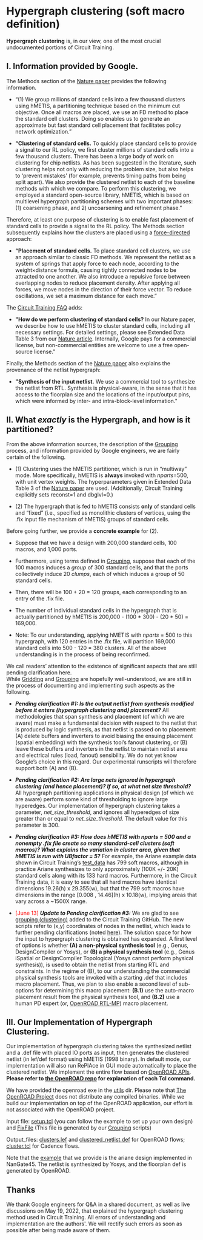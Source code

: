 # **Hypergraph clustering (soft macro definition)**
**Hypergraph clustering** is, in our view, one of the most crucial undocumented 
portions of Circuit Training. 


## **I. Information provided by Google.**
The Methods section of the [Nature paper](https://www.nature.com/articles/s41586-021-03544-w.epdf?sharing_token=tYaxh2mR5EozfsSL0WHZLdRgN0jAjWel9jnR3ZoTv0PW0K0NmVrRsFPaMa9Y5We9O4Hqf_liatg-lvhiVcYpHL_YQpqkurA31sxqtmA-E1yNUWVMMVSBxWSp7ZFFIWawYQYnEXoBE4esRDSWqubhDFWUPyI5wK_5B_YIO-D_kS8%3D) provides the following information.


* “(1) We group millions of standard cells into a few thousand clusters using hMETIS, a partitioning technique based 
on the minimum cut objective. Once all macros are placed, we use an FD method to place the standard cell clusters. 
Doing so enables us to generate an approximate but fast standard cell placement that facilitates policy network optimization.”

* **“Clustering of standard cells.** To quickly place standard cells to provide a signal to our RL policy, 
we first cluster millions of standard cells into a few thousand clusters. 
There has been a large body of work on clustering for chip netlists. 
As has been suggested in the literature, such clustering helps not only with reducing the problem size, 
but also helps to ‘prevent mistakes’ (for example, prevents timing paths from being split apart). 
We also provide the clustered netlist to each of the baseline methods with which we compare. 
To perform this clustering, we employed a standard open-source library, hMETIS, 
which is based on multilevel hypergraph partitioning schemes with two important phases: 
(1) coarsening phase, and 2) uncoarsening and refinement phase.”




Therefore, at least one purpose of clustering is to enable fast placement of standard cells to 
provide a signal to the RL policy. The Methods section subsequently explains how the clusters 
are placed using a [force-directed](https://github.com/TILOS-AI-Institute/MacroPlacement/blob/main/CodeElements/FDPlacement/README.md) approach:

* **“Placement of standard cells.** To place standard cell clusters, we use an approach similar to classic FD methods. 
We represent the netlist as a system of springs that apply force to each node, 
according to the weight×distance formula, causing tightly connected nodes to be attracted to one another. 
We also introduce a repulsive force between overlapping nodes to reduce placement density. 
After applying all forces, we move nodes in the direction of their force vector. To reduce oscillations, we set a maximum distance for each move.”



The [Circuit Training FAQ](https://github.com/google-research/circuit_training/blob/main/README.md) adds:

* **"How do we perform clustering of standard cells?**  In our Nature paper, we describe how to use hMETIS to cluster standard cells, 
including all necessary settings. For detailed settings, please see Extended Data Table 3 from our [Nature article](https://www.nature.com/articles/s41586-021-03544-w.epdf?sharing_token=tYaxh2mR5EozfsSL0WHZLdRgN0jAjWel9jnR3ZoTv0PW0K0NmVrRsFPaMa9Y5We9O4Hqf_liatg-lvhiVcYpHL_YQpqkurA31sxqtmA-E1yNUWVMMVSBxWSp7ZFFIWawYQYnEXoBE4esRDSWqubhDFWUPyI5wK_5B_YIO-D_kS8%3D). 
Internally, Google pays for a commercial license, but non-commercial entities are welcome to use a free open-source license."


Finally, the Methods section of the [Nature paper](https://www.nature.com/articles/s41586-021-03544-w.epdf?sharing_token=tYaxh2mR5EozfsSL0WHZLdRgN0jAjWel9jnR3ZoTv0PW0K0NmVrRsFPaMa9Y5We9O4Hqf_liatg-lvhiVcYpHL_YQpqkurA31sxqtmA-E1yNUWVMMVSBxWSp7ZFFIWawYQYnEXoBE4esRDSWqubhDFWUPyI5wK_5B_YIO-D_kS8%3D) also explains the provenance of the netlist hypergraph:

* **"Synthesis of the input netlist.** We use a commercial tool to synthesize the netlist from RTL. Synthesis is physical-aware, in the sense that it has access to the floorplan size and the locations of the input/output pins, which were informed by inter- and intra-block-level information."


## **II. What *exactly* is the Hypergraph, and how is it partitioned?**
From the above information sources, the description of the [Grouping](https://github.com/TILOS-AI-Institute/MacroPlacement/blob/main/CodeElements/Grouping/README.md) process, and information provided by Google engineers, we are fairly certain of the following.
* (1) Clustering uses the hMETIS partitioner, which is run in “multiway” mode. 
More specifically, hMETIS is **always** invoked with *nparts*=500, with unit vertex weights. 
The hyperparameters given in Extended Data Table 3 of the [Nature paper](https://www.nature.com/articles/s41586-021-03544-w.epdf?sharing_token=tYaxh2mR5EozfsSL0WHZLdRgN0jAjWel9jnR3ZoTv0PW0K0NmVrRsFPaMa9Y5We9O4Hqf_liatg-lvhiVcYpHL_YQpqkurA31sxqtmA-E1yNUWVMMVSBxWSp7ZFFIWawYQYnEXoBE4esRDSWqubhDFWUPyI5wK_5B_YIO-D_kS8%3D) are used. 
(Additionally, Circuit Training explicitly sets reconst=1 and dbglvl=0.)

* (2) The hypergraph that is fed to hMETIS consists **only** of standard cells and “fixed” 
(i.e., specified as monolithic clusters of vertices, using the .fix input file mechanism of hMETIS) groups of standard cells.


Before going further, we provide a **concrete example** for (2).

* Suppose that we have a design with 200,000 standard cells, 100 macros, and 1,000 ports. 

* Furthermore, using terms defined in [Grouping](https://github.com/TILOS-AI-Institute/MacroPlacement/blob/main/CodeElements/Grouping/README.md), suppose 
that each of the 100 macros induces a *group* of 300 standard cells, and that the ports collectively induce 20 *clumps*, 
each of which induces a group of 50 standard cells.

* Then, there will be 100 + 20 = 120 groups, each corresponding to an entry of the .fix file.

* The number of individual standard cells in the hypergraph that is actually partitioned by hMETIS is 200,000 - (100 * 300) - (20 * 50) = 169,000.

* Note: To our understanding, applying hMETIS with *nparts* = 500 to this hypergraph, with 120 entries in the .fix file, 
will partition 169,000 standard cells into 500 - 120 = 380 clusters.  All of the above understanding is in the process of being reconfirmed.


We call readers’ attention to the existence of significant aspects that are still pending clarification here.  
While [Gridding](https://github.com/TILOS-AI-Institute/MacroPlacement/blob/main/CodeElements/Gridding/README.md) and 
[Grouping](https://github.com/TILOS-AI-Institute/MacroPlacement/blob/main/CodeElements/Grouping/README.md) are hopefully well-understood, 
we are still in the process of documenting and implementing such aspects as the following.

* ***Pending clarification #1: Is the output netlist from synthesis modified before it enters (hypergraph clustering and) placement?***
All methodologies that span synthesis and placement (of which we are aware) must make a fundamental decision with respect to the netlist that is produced by logic synthesis, as that netlist is passed on to placement: (A) delete buffers and inverters to avoid biasing the ensuing placement (spatial embedding) with the synthesis tool’s fanout clustering, or (B) leave these buffers and inverters in the netlist to maintain netlist area and electrical rules (load, fanout) sensibility.  We do not yet know Google’s choice in this regard. Our experimental runscripts will therefore support both (A) and (B).

* ***Pending clarification #2: Are large nets ignored in hypergraph clustering (and hence placement)? If so, at what net size threshold?***
All hypergraph partitioning applications in physical design (of which we are aware) perform some kind of thresholding to ignore large hyperedges. 
Our implementation of hypergraph clustering takes a parameter, *net_size_threshold*, and ignores all hyperedges of size greater 
than or equal to *net_size_threshold*. The default value for this parameter is 300.

* ***Pending clarification #3: How does hMETIS with nparts = 500 and a nonempty .fix file create so many standard-cell clusters (soft macros)? What explains the variation in cluster area, given that hMETIS is run with UBfactor = 5?***  For example, the Ariane example data shown in Circuit Training’s [test_data](https://github.com/google-research/circuit_training/tree/main/circuit_training/environment/test_data/ariane) has 799 soft macros, although in practice Ariane synthesizes to only approximately (100K +/- 20K) standard cells along with its 133 hard macros. Furthermore, in the Circuit Training data, it is easy to see that all hard macros have identical dimensions 19.26(h) x 29.355(w), but that the 799 soft macros have dimensions in the range \[0.008 , 14.46\](h) x 10.18(w), implying areas that vary across a ~1500X range.

* <span style="color: red">[June 13]</span> ***Update to Pending clarification #3:*** We are glad to see [grouping (clustering)](https://github.com/google-research/circuit_training/tree/main/circuit_training/grouping) added to the Circuit Training GitHub. The new scripts refer to (x,y) coordinates of nodes in the netlist, which leads to further pending clarifications (noted [here](https://github.com/google-research/circuit_training/issues/25)). The solution space for how the input to hypergraph clustering is obtained has expanded. A first level of options is whether **(A) a non-physical synthesis tool** (e.g., Genus, DesignCompiler or Yosys), or **(B) a physical synthesis tool** (e.g., Genus iSpatial or DesignCompiler Topological (Yosys cannot perform physical synthesis)), is used to obtain the netlist from starting RTL and constraints. In the regime of (B), to our understanding the commercial physical synthesis tools are invoked with a starting .def that includes macro placement. Thus, we plan to also enable a second level of sub-options for determining this macro placement: **(B.1)** use the auto-macro placement result from the physical synthesis tool, and **(B.2)** use a human PD expert (or, [OpenROAD RTL-MP](https://github.com/The-OpenROAD-Project/OpenROAD/tree/master/src/mpl2)) macro placement. 


## **III. Our Implementation of Hypergraph Clustering.**
Our implementation of hypergraph clustering takes the synthesized netlist and a .def file with placed IO ports as input, 
then generates the clustered netlist (in lef/def format) using hMETIS (1998 binary). 
In default mode, our implementation will also run RePlAce in GUI mode automatically to place the clustered netlist. 
We implement the entire flow based on [OpenROAD APIs](https://github.com/the-openroad-project).
**Please refer to [the OpenROAD repo](https://github.com/the-openroad-project) for explanation of each Tcl command.**

We have provided the openroad exe in the [utils](https://github.com/TILOS-AI-Institute/MacroPlacement/tree/main/CodeElements/Clustering/src/utils) dir. Please note that [The OpenROAD Project](https://github.com/the-openroad-project) does not 
distribute any compiled binaries. While we build our implementation on top of the OpenROAD application, our effort is not associated with the OpenROAD project.


Input file: [setup.tcl](https://github.com/TILOS-AI-Institute/MacroPlacement/blob/main/CodeElements/Clustering/test/setup.tcl) (you can follow the example to set up your own design) and [FixFile](https://github.com/TILOS-AI-Institute/MacroPlacement/blob/main/CodeElements/Clustering/test/fix_files_grouping/ariane.fix.old) (This file is generated by our [Grouping](https://github.com/TILOS-AI-Institute/MacroPlacement/tree/main/CodeElements/Grouping) scripts)

Output_files: [clusters.lef](https://github.com/TILOS-AI-Institute/MacroPlacement/blob/main/CodeElements/Clustering/test/results/OpenROAD/clusters.lef) and [clustered_netlist.def](https://github.com/TILOS-AI-Institute/MacroPlacement/blob/main/CodeElements/Clustering/test/results/OpenROAD/clustered_netlist.def) for OpenROAD flows; [cluster.tcl](https://github.com/TILOS-AI-Institute/MacroPlacement/blob/main/CodeElements/Clustering/test/results/Cadence/ariane_cluster_500.tcl) for Cadence flows.

Note that the [example](https://github.com/TILOS-AI-Institute/MacroPlacement/tree/main/CodeElements/Clustering/test) that we provide is the ariane design implemented in NanGate45. The netlist is synthesized by Yosys, and the floorplan def is generated by OpenROAD.

 
## **Thanks**
 
We thank Google engineers for Q&A in a shared document, as well as live discussions on May 19, 2022, that explained the hypergraph clustering method used in Circuit Training. All errors of understanding and implementation are the authors'. We will rectify such errors as soon as possible after being made aware of them.






